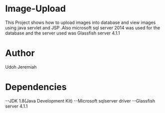 # Image-Upload
This Project shows how to upload images into database and view images using java servlet and JSP .Also microsoft sql server 2014 was used for the database 
and the server used was Glassfish server 4.1.1

# Author
Udoh Jeremiah

# Dependencies
--JDK 1.8(Java Development Kit)
--Microsoft sqlserver driver 
--Glassfish server 4.1.1
